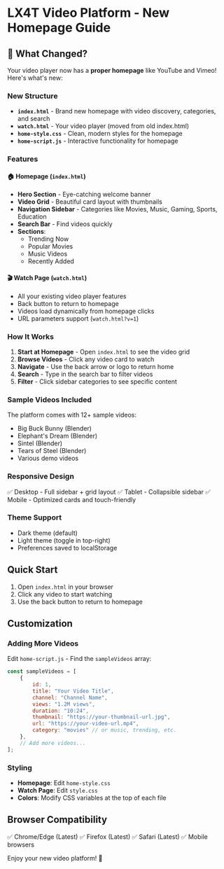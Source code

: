# LX4T Video Platform - New Homepage Guide

## 🎉 What Changed?

Your video player now has a **proper homepage** like YouTube and Vimeo! Here's what's new:

### New Structure

- **`index.html`** - Brand new homepage with video discovery, categories, and search
- **`watch.html`** - Your video player (moved from old index.html)
- **`home-style.css`** - Clean, modern styles for the homepage
- **`home-script.js`** - Interactive functionality for homepage

### Features

#### 🏠 Homepage (`index.html`)
- **Hero Section** - Eye-catching welcome banner
- **Video Grid** - Beautiful card layout with thumbnails
- **Navigation Sidebar** - Categories like Movies, Music, Gaming, Sports, Education
- **Search Bar** - Find videos quickly
- **Sections**:
  - Trending Now
  - Popular Movies
  - Music Videos
  - Recently Added

#### 🎬 Watch Page (`watch.html`)
- All your existing video player features
- Back button to return to homepage
- Videos load dynamically from homepage clicks
- URL parameters support (`watch.html?v=1`)

### How It Works

1. **Start at Homepage** - Open `index.html` to see the video grid
2. **Browse Videos** - Click any video card to watch
3. **Navigate** - Use the back arrow or logo to return home
4. **Search** - Type in the search bar to filter videos
5. **Filter** - Click sidebar categories to see specific content

### Sample Videos Included

The platform comes with 12+ sample videos:
- Big Buck Bunny (Blender)
- Elephant's Dream (Blender)
- Sintel (Blender)
- Tears of Steel (Blender)
- Various demo videos

### Responsive Design

✅ Desktop - Full sidebar + grid layout
✅ Tablet - Collapsible sidebar
✅ Mobile - Optimized cards and touch-friendly

### Theme Support

- Dark theme (default)
- Light theme (toggle in top-right)
- Preferences saved to localStorage

## Quick Start

1. Open `index.html` in your browser
2. Click any video to start watching
3. Use the back button to return to homepage

## Customization

### Adding More Videos

Edit `home-script.js` - Find the `sampleVideos` array:

```javascript
const sampleVideos = [
    {
        id: 1,
        title: "Your Video Title",
        channel: "Channel Name",
        views: "1.2M views",
        duration: "10:24",
        thumbnail: "https://your-thumbnail-url.jpg",
        url: "https://your-video-url.mp4",
        category: "movies" // or music, trending, etc.
    },
    // Add more videos...
];
```

### Styling

- **Homepage**: Edit `home-style.css`
- **Watch Page**: Edit `style.css`
- **Colors**: Modify CSS variables at the top of each file

## Browser Compatibility

✅ Chrome/Edge (Latest)
✅ Firefox (Latest)
✅ Safari (Latest)
✅ Mobile browsers

Enjoy your new video platform! 🚀

